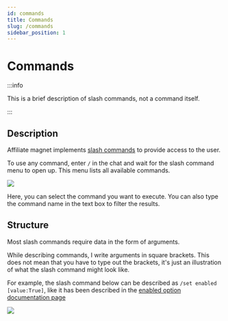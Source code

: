 ```yaml
---
id: commands
title: Commands
slug: /commands
sidebar_position: 1
---
```

# Commands

:::info

This is a brief description of slash commands, not a command itself.

:::

## Description

Affiliate magnet implements [slash commands](https://blog.discord.com/slash-commands-are-here-8db0a385d9e6)
to provide access to the user.

To use any command, enter `/` in the chat and wait for the slash command menu to open up. This
menu lists all available commands.

![](/img/ss/commands.png)

Here, you can select the command you want to execute. You can also type the command name in the
text box to filter the results.

## Structure

Most slash commands require data in the form of arguments. 

While describing commands, I write arguments in square brackets. This does not mean that you
have to type out the brackets, it's just an illustration of what the slash command might look like.

For example, the slash command below can be described as `/set enabled [value:True]`, like it
has been described in the [enabled option documentation page](/docs/options/enabled#overview)

![](/img/ss/set-enabled.png)